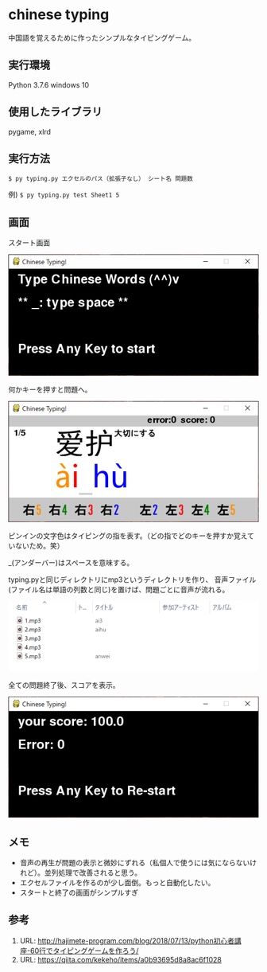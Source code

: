 # chinese typing
中国語を覚えるために作ったシンプルなタイピングゲーム。

## 実行環境
Python 3.7.6
windows 10

## 使用したライブラリ
pygame, xlrd

## 実行方法
 `$ py typing.py エクセルのパス（拡張子なし） シート名 問題数`
 
例)  `$ py typing.py test Sheet1 5`

## 画面
スタート画面

![start](./start.PNG)

何かキーを押すと問題へ。

![game](./mondai.PNG)

ピンインの文字色はタイピングの指を表す。（どの指でどのキーを押すか覚えていないため。笑）

\_(アンダーバー)はスペースを意味する。

typing.pyと同じディレクトリにmp3というディレクトリを作り、
音声ファイル(ファイル名は単語の列数と同じ)を置けば、問題ごとに音声が流れる。

![mp3](./mp3.PNG)

全ての問題終了後、スコアを表示。

![finish](./finish.PNG)

## メモ
- 音声の再生が問題の表示と微妙にずれる（私個人で使うには気にならないけれど）。並列処理で改善されると思う。
- エクセルファイルを作るのが少し面倒。もっと自動化したい。
- スタートと終了の画面がシンプルすぎ

## 参考
1. URL: <http://hajimete-program.com/blog/2018/07/13/python初心者講座-60行でタイピングゲームを作ろう/>
2. URL: <https://qiita.com/kekeho/items/a0b93695d8a8ac6f1028>
